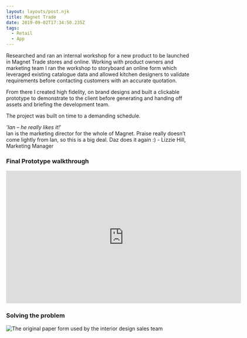 ```yaml
---
layout: layouts/post.njk
title: Magnet Trade
date: 2019-09-02T17:34:50.235Z
tags:
  - Retail
  - App
---
```

Researched and ran an internal workshop for a new product to be launched in Magnet Trade stores and online. Working with product owners and marketing team I ran the workshop to storyboard an online form which leveraged existing catalogue data and allowed kitchen designers to validate requirements before contacting customers with an accurate quotation. 

From there I created high fidelity, on brand designs and built a clickable prototype to demonstrate to the client before generating and handing off assets and briefing the development team. 

The project was built on time to a demanding schedule.

_'Ian – he really likes it!_’\
Ian is the marketing director for the whole of Magnet. Praise really doesn’t come lightly from Ian, so this is a big deal. Daz does it again :) - Lizzie Hill, Marketing Manager

### Final Prototype walkthrough

<iframe src="https://player.vimeo.com/video/357424252" width="640" height="361" frameborder="0" allow="autoplay; fullscreen" allowfullscreen></iframe>

### Solving the problem

![](/images/magnet-originalform-2x.jpg "The original paper form used by the interior design sales team")
